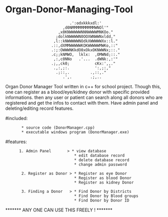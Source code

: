 # Organ-Donor-Managing-Tool

                                .':odxkkkxdl:'
                             ,d0NMMMMMMMMMMWNOl'"
                           ,x0KNWWWWWNNNWWWWMNKOo."
                          ;dolkNWWWWN0OOXWNWWNxldd,"
                         ,l::kNWWWWWNOdkXWWWWWXx::l."
                        .::,dXMMWWWWWKOKWWWWWMWKo,::"
                        .:;:OWWWNKkdO0xOkxOKNWWNx;::."
                        .c;;kNMWO,  lklx:  ,OMWNd;::."
                         ,:,c0NNo   .'...  .dWNk:,:'"
                        .;,,ck0;           cKx:',,."
                         .,:,;:.           ':,;:,"
                          .;::,.         .,::,."
                             .',.        .;,..  

Organ Donor Manager Tool written in c++ for school project. 
Though this, one can register as a blood/eye/kidney donor with specific provided informations.
then any user or patient can search along all donors who are registered and get the infos to contact with them.
Have admin panel and deleting/editing record features.


#included:

           * source code (DonorManager.cpp)
           * executable windows program (DonorManager.exe)
          
          
          
#features: 
          
          1. Admin Panel       > * view database
                                  * edit database record
                                  * delete database record
                                  * change admin password
                            
           2. Register as Donor > * Register as eye Donor
                                  * Register as blood Donor
                                  * Register as kidney Donor
                              
           3. Finding a Donor   > * Find Donor by Districts
                                  * Find Donor by Blood groups
                                  * Find Donor by Donor ID
                                  
                                  
                                  
 ******* ANY ONE CAN USE THIS FREELY ! ******* 
